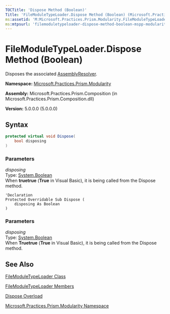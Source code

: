 ```yaml
---
TOCTitle: 'Dispose Method (Boolean)'
Title: 'FileModuleTypeLoader.Dispose Method (Boolean) (Microsoft.Practices.Prism.Modularity)'
ms:assetid: 'M:Microsoft.Practices.Prism.Modularity.FileModuleTypeLoader.Dispose(System.Boolean)'
ms:mtpsurl: 'filemoduletypeloader-dispose-method-boolean-mspp-modularity.md'
---
```


# FileModuleTypeLoader.Dispose Method (Boolean)

Disposes the associated [AssemblyResolver](/patterns-practices/reference/assemblyresolver-class-mspp-modularity).

**Namespace:** [Microsoft.Practices.Prism.Modularity](/patterns-practices/reference/mspp-modularity-namespace)

**Assembly:** Microsoft.Practices.Prism.Composition (in Microsoft.Practices.Prism.Composition.dll)

**Version:** 5.0.0.0 (5.0.0.0)

## Syntax
```C#
protected virtual void Dispose(
	bool disposing
)
```

### Parameters

*disposing*  
Type: [System.Boolean](http://msdn.microsoft.com/en-us/library/a28wyd50)  
When **truetrue** (**True** in Visual Basic), it is being called from the Dispose method.


```VB
'Declaration
Protected Overridable Sub Dispose ( 
	disposing As Boolean
)
```

### Parameters

*disposing*  
Type: [System.Boolean](http://msdn.microsoft.com/en-us/library/a28wyd50)  
When **Truetrue** (**True** in Visual Basic), it is being called from the Dispose method.

## See Also

[FileModuleTypeLoader Class](/patterns-practices/reference/filemoduletypeloader-class-mspp-modularity)  

[FileModuleTypeLoader Members](/patterns-practices/reference/filemoduletypeloader-members-mspp-modularity) 

[Dispose Overload](/patterns-practices/reference/filemoduletypeloader-dispose-method-mspp-modularity)  

[Microsoft.Practices.Prism.Modularity Namespace](/patterns-practices/reference/mspp-modularity-namespace)<br/>

